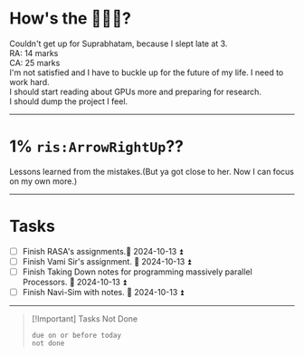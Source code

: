 # How's the 🌄🌅🌇?

Couldn't get up for Suprabhatam, because I slept late at 3.  
RA: 14 marks  
CA: 25 marks  
I'm not satisfied and I have to buckle up for the future of my life. I need to work hard.  
I should start reading about GPUs more and preparing for research.  
I should dump the project I feel.

---

# 1% `ris:ArrowRightUp`??

Lessons learned from the mistakes.(But ya got close to her. Now I can focus on my own more.)

---

# Tasks

- [ ] Finish RASA's assignments.📅 2024-10-13 ⏫
- [ ] Finish Vami Sir's assignment. 📅 2024-10-13 ⏫
- [ ] Finish Taking Down notes for programming massively parallel Processors. 📅 2024-10-13 ⏫
- [ ] Finish Navi-Sim with notes. 📅 2024-10-13 ⏫
---

> [!Important] Tasks Not Done
>
>```tasks
>due on or before today
>not done
